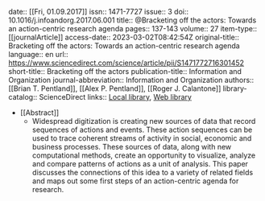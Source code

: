 date:: [[Fri, 01.09.2017]]
issn:: 1471-7727
issue:: 3
doi:: 10.1016/j.infoandorg.2017.06.001
title:: @Bracketing off the actors: Towards an action-centric research agenda
pages:: 137-143
volume:: 27
item-type:: [[journalArticle]]
access-date:: 2023-03-02T08:42:54Z
original-title:: Bracketing off the actors: Towards an action-centric research agenda
language:: en
url:: https://www.sciencedirect.com/science/article/pii/S1471772716301452
short-title:: Bracketing off the actors
publication-title:: Information and Organization
journal-abbreviation:: Information and Organization
authors:: [[Brian T. Pentland]], [[Alex P. Pentland]], [[Roger J. Calantone]]
library-catalog:: ScienceDirect
links:: [Local library](zotero://select/library/items/GDEXW92Z), [Web library](https://www.zotero.org/users/6520516/items/GDEXW92Z)

- [[Abstract]]
	- Widespread digitization is creating new sources of data that record sequences of actions and events. These action sequences can be used to trace coherent streams of activity in social, economic and business processes. These sources of data, along with new computational methods, create an opportunity to visualize, analyze and compare patterns of actions as a unit of analysis. This paper discusses the connections of this idea to a variety of related fields and maps out some first steps of an action-centric agenda for research.